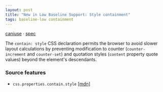 ```yaml
---
layout: post
title: "New in Low Baseline Support: Style containment"
tags: baseline-low containment
---
```


[caniuse](https://caniuse.com/?search=contain-style) · [spec](https://drafts.csswg.org/css-contain-2/#containment-style)

The `contain: style` CSS declaration permits the browser to avoid slower layout calculations by preventing modification to counter (`counter-increment` and `counter-set`) and quotation styles (`content` property quote values) beyond the element's descendants.

### Source features

- ``css.properties.contain.style`` [[mdn]](https://developer.mozilla.org/en-US/search?q=css.properties.contain.style)
